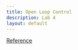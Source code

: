 ```yaml
---
title: Open Loop Control
description: Lab 4
layout: default
---
```


[Reference](https://cei-lab.github.io/ECE4960/Lab4.html)